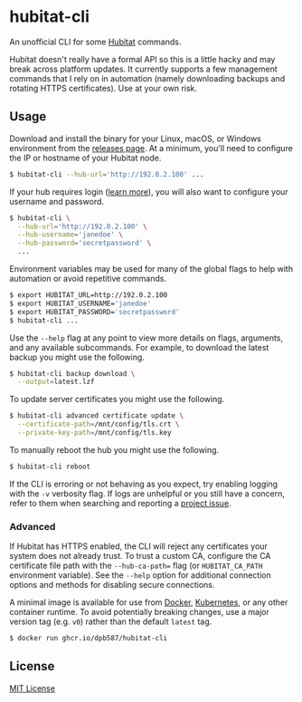 # hubitat-cli

An unofficial CLI for some [Hubitat](https://hubitat.com/) commands.

Hubitat doesn't really have a formal API so this is a little hacky and may break across platform updates. It currently supports a few management commands that I rely on in automation (namely downloading backups and rotating HTTPS certificates). Use at your own risk.

## Usage

Download and install the binary for your Linux, macOS, or Windows environment from the [releases page](https://github.com/dpb587/hubitat-cli/releases). At a minimum, you'll need to configure the IP or hostname of your Hubitat node.

```bash
$ hubitat-cli --hub-url='http://192.0.2.100' ...
```

If your hub requires login ([learn more](https://docs.hubitat.com/index.php?title=Hub_Login_Security)), you will also want to configure your username and password.

```bash
$ hubitat-cli \
  --hub-url='http://192.0.2.100' \
  --hub-username='janedoe' \
  --hub-password='secretpassword' \
  ...
```

Environment variables may be used for many of the global flags to help with automation or avoid repetitive commands.

```bash
$ export HUBITAT_URL=http://192.0.2.100
$ export HUBITAT_USERNAME='janedoe'
$ export HUBITAT_PASSWORD='secretpassword'
$ hubitat-cli ...
```

Use the `--help` flag at any point to view more details on flags, arguments, and any available subcommands. For example, to download the latest backup you might use the following.

```bash
$ hubitat-cli backup download \
  --output=latest.lzf
```

To update server certificates you might use the following.

```bash
$ hubitat-cli advanced certificate update \
  --certificate-path=/mnt/config/tls.crt \
  --private-key-path=/mnt/config/tls.key
```

To manually reboot the hub you might use the following.

```bash
$ hubitat-cli reboot
```

If the CLI is erroring or not behaving as you expect, try enabling logging with the `-v` verbosity flag. If logs are unhelpful or you still have a concern, refer to them when searching and reporting a [project issue](https://github.com/dpb587/hubitat-cli/issues).

### Advanced

If Hubitat has HTTPS enabled, the CLI will reject any certificates your system does not already trust. To trust a custom CA, configure the CA certificate file path with the `--hub-ca-path=` flag (or `HUBITAT_CA_PATH` environment variable). See the `--help` option for additional connection options and methods for disabling secure connections.

A minimal image is available for use from [Docker](https://www.docker.com/), [Kubernetes](https://kubernetes.io/), or any other container runtime. To avoid potentially breaking changes, use a major version tag (e.g. `v0`) rather than the default `latest` tag.

```bash
$ docker run ghcr.io/dpb587/hubitat-cli
```

## License

[MIT License](LICENSE)
